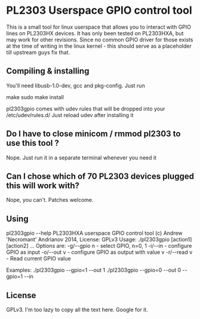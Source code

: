 # PL2303 Userspace GPIO control tool

This is a small tool for linux userspace that allows you to interact
with GPIO lines on PL2303HX devices. 
It has only been tested on PL2303HXA, but may work for other revisions. 
Since no common GPIO driver for those exists at the time of writing in
the linux kernel - this should serve as a placeholder till upstream guys 
fix that.  


## Compiling & installing

You'll need libusb-1.0-dev, gcc and pkg-config. Just run 

make 
sudo make install

pl2303gpio comes with udev rules that will be dropped into your
/etc/udev/rules.d/
Just reload udev after installing it

## Do I have to close minicom / rmmod pl2303 to use this tool ? 

Nope. Just run it in a separate terminal whenever you need it

## Can I chose which of 70 PL2303 devices plugged this will work with?

Nope, you can't. Patches welcome. 

## Using

pl2303gpio --help
PL2303HXA userspace GPIO control tool
(c) Andrew 'Necromant' Andrianov 2014, License: GPLv3
Usage: ./pl2303gpio [action1] [action2] ...
Options are: 
         -g/--gpio  n  - select GPIO, n=0, 1
         -i/--in       - configure GPIO as input
         -o/--out v    - configure GPIO as output with value v
         -r/--read v   - Read current GPIO value

Examples: 
        ./pl2303gpio --gpio=1 --out 1
        ./pl2303gpio --gpio=0 --out 0 --gpio=1 --in

## License

GPLv3. I'm too lazy to copy all the text here. Google for it.